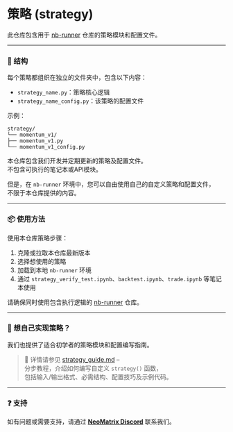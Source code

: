 # 策略 (strategy)

此仓库包含用于 [nb-runner](https://github.com/NeoMatrixAI/nb-runner) 仓库的策略模块和配置文件。

---

### 📁 结构

每个策略都组织在独立的文件夹中，包含以下内容：
- `strategy_name.py`：策略核心逻辑
- `strategy_name_config.py`：该策略的配置文件

示例：

```
strategy/
└── momentum_v1/
├── momentum_v1.py
└── momentum_v1_config.py
```


本仓库包含我们开发并定期更新的策略及配置文件。  
不包含可执行的笔记本或API模块。

但是，在 `nb-runner` 环境中，您可以自由使用自己的自定义策略和配置文件，  
不限于本仓库提供的内容。

---

### 📦 使用方法

使用本仓库策略步骤：
1. 克隆或拉取本仓库最新版本
2. 选择想使用的策略
3. 加载到本地 `nb-runner` 环境
4. 通过 `strategy_verify_test.ipynb`、`backtest.ipynb`、`trade.ipynb` 等笔记本使用

请确保同时使用包含执行逻辑的 [nb-runner](https://github.com/NeoMatrixAI/nb-runner) 仓库。

---

### 🧩 想自己实现策略？

我们也提供了适合初学者的策略模块和配置编写指南。

> 📘 详情请参见 [strategy_guide.md](./strategy/README.md) –  
> 分步教程，介绍如何编写自定义 `strategy()` 函数，  
> 包括输入/输出格式、必需结构、配置技巧及示例代码。

---

### ❓ 支持

如有问题或需要支持，请通过 [**NeoMatrix Discord**](https://discord.gg/n6tMdrse) 联系我们。
